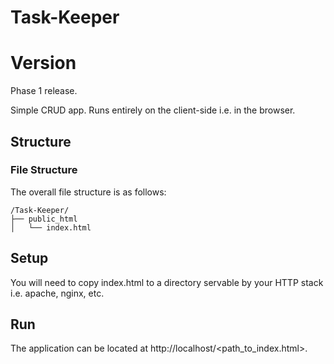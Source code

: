 # Task-Keeper

# Version

Phase 1 release.

Simple CRUD app. Runs entirely on the client-side i.e. in the browser.

## Structure

### File Structure

The overall file structure is as follows:

```text
/Task-Keeper/
├── public_html
│   └── index.html
```

## Setup

You will need to copy index.html to a directory servable by your HTTP stack i.e. apache, nginx, etc.

## Run

The application can be located at http://localhost/<path_to_index.html>.

